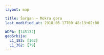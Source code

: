 ```yaml
---
layout: map

title: Šargan — Mokra gora
last_modified_at: 2018-05-17T00:48:13+02:00

WDPA: [145132]
geoSrbija:
  L1_183: [162]
  L1_362: [79]
---
```


